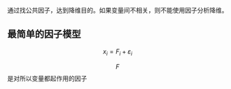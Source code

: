通过找公共因子，达到降维目的。如果变量间不相关，则不能使用因子分析降维。

## 最简单的因子模型

$$
x_i = F_i + \varepsilon_i
$$

$$F$$是对所以变量都起作用的因子

